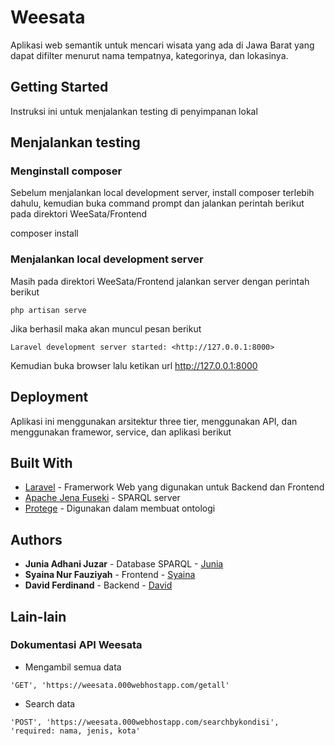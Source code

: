 # Weesata

Aplikasi web semantik untuk mencari wisata yang ada di Jawa Barat yang dapat difilter menurut nama tempatnya, kategorinya, dan lokasinya.

## Getting Started

Instruksi ini untuk menjalankan testing di penyimpanan lokal

## Menjalankan testing


### Menginstall composer

Sebelum menjalankan local development server, install composer terlebih dahulu, kemudian buka command prompt dan jalankan perintah berikut pada direktori WeeSata/Frontend

composer install

### Menjalankan local development server

Masih pada direktori WeeSata/Frontend jalankan server dengan perintah berikut
```
php artisan serve
```
Jika berhasil maka akan muncul pesan berikut
```
Laravel development server started: <http://127.0.0.1:8000>
```
Kemudian buka browser lalu ketikan url http://127.0.0.1:8000

## Deployment

Aplikasi ini menggunakan arsitektur three tier, menggunakan API, dan menggunakan framewor, service, dan aplikasi berikut

## Built With

* [Laravel](https://laravel.com/docs/6.x) - Framerwork Web yang digunakan untuk Backend dan Frontend
* [Apache Jena Fuseki](https://jena.apache.org/documentation/fuseki2/) - SPARQL server
* [Protege](https://protege.stanford.edu/) - Digunakan dalam membuat ontologi

## Authors

* **Junia Adhani Juzar** - Database SPARQL - [Junia](https://github.com/juniaadhani)
* **Syaina Nur Fauziyah** - Frontend - [Syaina](https://github.com/syaina)
* **David Ferdinand** - Backend - [David](https://github.com/davidfim)

## Lain-lain

### Dokumentasi API Weesata

* Mengambil semua data
```
'GET', 'https://weesata.000webhostapp.com/getall'
```
* Search data
```
'POST', 'https://weesata.000webhostapp.com/searchbykondisi', 'required: nama, jenis, kota'
```
